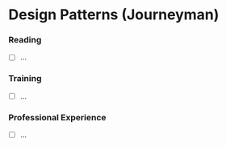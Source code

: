 # Design Patterns (Journeyman)

### Reading
- [ ] ...

### Training
- [ ] ...

### Professional Experience
- [ ] ...
